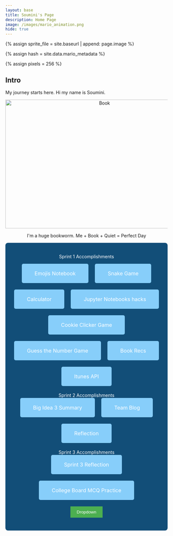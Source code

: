 ```yaml
---
layout: base
title: Soumini's Page
description: Home Page
image: /images/mario_animation.png
hide: true
---
```

<!-- Liquid:  statements -->

<!--- Concatenation of site URL to frontmatter image  --->
{% assign sprite_file = site.baseurl | append: page.image %}
<!--- Has is a list variable containing mario metadata for sprite --->
{% assign hash = site.data.mario_metadata %}  
<!--- Size width/height of Sprit images --->
{% assign pixels = 256 %}

<!--- HTML for page contains <p> tag named "Mario" and class properties for a "sprite"  -->

<p id="mario" class="sprite"></p>
  
<!--- Embedded Cascading Style Sheet (CSS) rules, 
        define how HTML elements look 
--->
<style>

  /*CSS style rules for the id and class of the sprite...
  */
  .sprite {
    height: {{pixels}}px;
    width: {{pixels}}px;
    background-image: url('{{sprite_file}}');
    background-repeat: no-repeat;
  }

  /*background position of sprite element
  */
  #mario {
    background-position: calc({{animations[0].col}} * {{pixels}} * -1px) calc({{animations[0].row}} * {{pixels}}* -1px);
  }
</style>

<!--- Embedded executable code--->
<script>
  ////////// convert YML hash to javascript key:value objects /////////

  var mario_metadata = {}; //key, value object
  {% for key in hash %}  
  
  var key = "{{key | first}}"  //key
  var values = {} //values object
  values["row"] = {{key.row}}
  values["col"] = {{key.col}}
  values["frames"] = {{key.frames}}
  mario_metadata[key] = values; //key with values added

  {% endfor %}

  ////////// game object for player /////////

  class Mario {
    constructor(meta_data) {
      this.tID = null;  //capture setInterval() task ID
      this.positionX = 0;  // current position of sprite in X direction
      this.currentSpeed = 0;
      this.marioElement = document.getElementById("mario"); //HTML element of sprite
      this.pixels = {{pixels}}; //pixel offset of images in the sprite, set by liquid constant
      this.interval = 100; //animation time interval
      this.obj = meta_data;
      this.marioElement.style.position = "absolute";
    }

    animate(obj, speed) {
      let frame = 0;
      const row = obj.row * this.pixels;
      this.currentSpeed = speed;

      this.tID = setInterval(() => {
        const col = (frame + obj.col) * this.pixels;
        this.marioElement.style.backgroundPosition = `-${col}px -${row}px`;
        this.marioElement.style.left = `${this.positionX}px`;

        this.positionX += speed;
        frame = (frame + 1) % obj.frames;

        const viewportWidth = window.innerWidth;
        if (this.positionX > viewportWidth - this.pixels) {
          document.documentElement.scrollLeft = this.positionX - viewportWidth + this.pixels;
        }
      }, this.interval);
    }

    startWalking() {
      this.stopAnimate();
      this.animate(this.obj["Walk"], 3);
    }

    startRunning() {
      this.stopAnimate();
      this.animate(this.obj["Run1"], 6);
    }

    startPuffing() {
      this.stopAnimate();
      this.animate(this.obj["Puff"], 0);
    }

    startCheering() {
      this.stopAnimate();
      this.animate(this.obj["Cheer"], 0);
    }

    startFlipping() {
      this.stopAnimate();
      this.animate(this.obj["Flip"], 0);
    }

    startResting() {
      this.stopAnimate();
      this.animate(this.obj["Rest"], 0);
    }

    stopAnimate() {
      clearInterval(this.tID);
    }
  }

  const mario = new Mario(mario_metadata);

  ////////// event control /////////

  window.addEventListener("keydown", (event) => {
    if (event.key === "ArrowRight") {
      event.preventDefault();
      if (event.repeat) {
        mario.startCheering();
      } else {
        if (mario.currentSpeed === 0) {
          mario.startWalking();
        } else if (mario.currentSpeed === 3) {
          mario.startRunning();
        }
      }
    } else if (event.key === "ArrowLeft") {
      event.preventDefault();
      if (event.repeat) {
        mario.stopAnimate();
      } else {
        mario.startPuffing();
      }
    }
  });

  //touch events that enable animations
  window.addEventListener("touchstart", (event) => {
    event.preventDefault(); // prevent default browser action
    if (event.touches[0].clientX > window.innerWidth / 2) {
      // move right
      if (currentSpeed === 0) { // if at rest, go to walking
        mario.startWalking();
      } else if (currentSpeed === 3) { // if walking, go to running
        mario.startRunning();
      }
    } else {
      // move left
      mario.startPuffing();
    }
  });

  //stop animation on window blur
  window.addEventListener("blur", () => {
    mario.stopAnimate();
  });

  //start animation on window focus
  window.addEventListener("focus", () => {
     mario.startFlipping();
  });

  //start animation on page load or page refresh
  document.addEventListener("DOMContentLoaded", () => {
    // adjust sprite size for high pixel density devices
    const scale = window.devicePixelRatio;
    const sprite = document.querySelector(".sprite");
    sprite.style.transform = `scale(${0.2 * scale})`;
    mario.startResting();
  });

</script>



## Intro
My journey starts here. Hi my name is Soumini.

<center>
<html>
<img src="https://images.ctfassets.net/o78em1y1w4i4/LHN0F94cNFCx1drEcfcsY/984e632abf38018f2a6ab22c4b61fdc6/teaser-book-with-heart-pages.jpg?fm=webp&w=1160&q=75" alt="Book" width="600" height="400" title="books" />
<p>I'm a huge bookworm. Me + Book + Quiet = Perfect Day</p>


   <div style="background-color: #124E78 ; padding: 20px; border-radius: 8px; text-align: center;">

<span style="color: white;">Sprint 1 Accomplishments</span>

<div style="display: flex; flex-wrap: wrap; justify-content: center; gap: 20px;">
    <a href="https://soumini97.github.io/soumini_2025/emoji/" target="_blank"
       style="background-color: rgb(135, 206, 250); color: white; padding: 20px 40px; text-align: center; text-decoration: none; border-radius: 5px; font-size: 16px;">
       Emojis Notebook
    </a>
    <a href="{{site.baseurl}}/snake/"
       style="background-color: rgb(135, 206, 250); color: white; padding: 20px 40px; text-align: center; text-decoration: none; border-radius: 5px; font-size: 16px;">
        Snake Game
    </a>
    <a href="{{site.baseurl}}/calculator/"
       style="background-color: rgb(135, 206, 250); color: white; padding: 20px 40px; text-align: center; text-decoration: none; border-radius: 5px; font-size: 16px;">
        Calculator
    </a>
    <a href="{{site.baseurl}}/notebooks/"
       style="background-color: rgb(135, 206, 250); color: white; padding: 20px 40px; text-align: center; text-decoration: none; border-radius: 5px; font-size: 16px;">
        Jupyter Notebooks hacks
    </a>
    <a href="{{site.baseurl}}/cookie/"
       style="background-color: rgb(135, 206, 250); color: white; padding: 20px 40px; text-align: center; text-decoration: none; border-radius: 5px; font-size: 16px;">
        Cookie Clicker Game
    </a>
    <a href="{{site.baseurl}}/guessnumber/"
       style="background-color: rgb(135, 206, 250); color: white; padding: 20px 40px; text-align: center; text-decoration: none; border-radius: 5px; font-size: 16px;">
        Guess the Number Game
    </a>
    <a href="{{site.baseurl}}/bookrecs/"
       style="background-color: rgb(135, 206, 250); color: white; padding: 20px 40px; text-align: center; text-decoration: none; border-radius: 5px; font-size: 16px;">
        Book Recs
    </a>
    <a href="{{site.baseurl}}/itunesapi/"
       style="background-color: rgb(135, 206, 250); color: white; padding: 20px 40px; text-align: center; text-decoration: none; border-radius: 5px; font-size: 16px;">
        Itunes API
    </a>
</div>

<div style="background-color: #124E78 ; padding: 20px; border-radius: 8px; text-align: center;">
<span style="color: white;">Sprint 2 Accomplishments</span>

<div style="display: flex; flex-wrap: wrap; justify-content: center; gap: 20px;">
    <a href="{{site.baseurl}}/big-idea-3-summary/"
       style="background-color: rgb(135, 206, 250); color: white; padding: 20px 40px; text-align: center; text-decoration: none; border-radius: 5px; font-size: 16px;">
        Big Idea 3 Summary
    </a>
    <a href="{{site.baseurl}}/sprint-2-team-blog/"
       style="background-color: rgb(135, 206, 250); color: white; padding: 20px 40px; text-align: center; text-decoration: none; border-radius: 5px; font-size: 16px;">
        Team Blog
    </a>
    <a href="{{site.baseurl}}/sprint-2-reflection/"
       style="background-color: rgb(135, 206, 250); color: white; padding: 20px 40px; text-align: center; text-decoration: none; border-radius: 5px; font-size: 16px;">
        Reflection
    </a>
</div>

<div style="background-color: #124E78 ; padding: 20px; border-radius: 8px; text-align: center;">
<span style="color: white;">Sprint 3 Accomplishments</span>

<div style="display: flex; flex-wrap: wrap; justify-content: center; gap: 20px;">
    <a href="{{site.baseurl}}/sprint-3-reflection/"
       style="background-color: rgb(135, 206, 250); color: white; padding: 20px 40px; text-align: center; text-decoration: none; border-radius: 5px; font-size: 16px;">
        Sprint 3 Reflection
    </a>
    <a href="{{site.baseurl}}/cbmcq2018/"
       style="background-color: rgb(135, 206, 250); color: white; padding: 20px 40px; text-align: center; text-decoration: none; border-radius: 5px; font-size: 16px;">
        College Board MCQ Practice
    </a>
</div>
</div>
    <style>
        /* Button style */
        .dropdown {
            position: relative;
            display: inline-block;
        }
        .dropdown-content {
            display: none;
            position: absolute;
            background-color: #f9f9f9;
            min-width: 160px;
            box-shadow: 0px 8px 16px 0px rgba(0,0,0,0.2);
            z-index: 1;
        }
        .dropdown-content a {
            color: black;
            padding: 12px 16px;
            text-decoration: none;
            display: block;
        }
        .dropdown-content a:hover {
            background-color: #f1f1f1;
        }
        .dropdown:hover .dropdown-content {
            display: block;
        }
        .dropdown-button {
            background-color: #4CAF50;
            color: white;
            padding: 10px 20px;
            border: none;
            cursor: pointer;
        }
        .dropdown-button:hover {
            background-color: #45a049;
        }
    </style>
<body>

<div class="dropdown">
    <button class="dropdown-button">Dropdown</button>
    <div class="dropdown-content">
        <a href="https://www.barnesandnoble.com/">Barnes and Nobles</a>
        <a href="https://en.wikipedia.org/wiki/List_of_serial_killers_in_the_United_States">List of Serial Killers in the US</a>
        <a href="https://www.notion.so/">Student Planner</a>
    </div>
</div>

















<center>
    <script>
        var obj = {
            name: "Soumini",
            age: 14,
            currentClasses: ["AP CSP", "AP Chemistry", "AP English Seminar", "AP Calc AB", "World History", "Honors Medical Interventions"],
            interests: ["reading", "writing", "painting", "solving math problems"],
            siblings: 1,  // Changed to number for math operations
            pets: "giant teddy bear"
        };
        // Manipulate the arrays
        // Adding a class
        obj.currentClasses.push("Biology");
        // Removing an interest
        obj.interests.splice(obj.interests.indexOf("painting"), 1);
        // Log the entire object
        console.log("Full object:", obj);
        // Log the specific changed keys
        console.log("Current Classes:", obj.currentClasses);
        console.log("Interests:", obj.interests);
        // Performing mathematical operations
        var yearsUntilAdult = 18 - obj.age; // Subtracting age from 18
        console.log(`Years until adulthood: ${yearsUntilAdult}`);
        var totalClasses = obj.currentClasses.length; // Number of current classes
        console.log(`Total classes: ${totalClasses}`);
        var petsCount = obj.siblings + 1; // Assuming 1 pet (change if needed)
        console.log(`Total pets (including 1 pet): ${petsCount}`);
        // Performing division
        var classesPerInterest = totalClasses / obj.interests.length;
        console.log(`Classes per interest: ${classesPerInterest.toFixed(2)}`);
        // Modulus operation (totalClasses % siblings)
        var classesModulusSiblings = totalClasses % obj.siblings;
        console.log(`Remainder of classes when divided by siblings: ${classesModulusSiblings}`);
        // Using typeof to determine types of fields
        console.log(`Type of name: ${typeof obj.name}`); // String
        console.log(`Type of age: ${typeof obj.age}`); // Number
        console.log(`Type of siblings: ${typeof obj.siblings}`); // Number
        console.log(`Type of currentClasses: ${typeof obj.currentClasses}`); // Object (arrays are objects)
    </script>

<script>
  var a = 5;
  var b = 10;
  if (a > b) {
    console.log("a is greater");
  } else if (a < b) {
    console.log("b is greater");
  } else {
    console.log("both are equal");
  }
  // Correcting the mathematical operations
  console.log(a + b);  // Adds a and b
  console.log(a - b);  // Subtracts b from a
  console.log(a * b);  // Multiplies a and b
  console.log(a / b);  // Divides a by b
</script>

